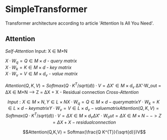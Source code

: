 # SimpleTransformer

Transformer architecture according to article 'Attention Is All You Need'.


## Attention

*Self-Attention*
Input: X ∈ M×N 

$`X·W_{q} = Q ∈ M×d`$ *- query matrix*<br/>
$`X·W_{k} = K ∈ M×d`$ *- key matrix*<br/>
$`X·W_{v} = V ∈ M×d_{v}`$ *- value matrix*<br/>

$`Attention(Q,K,V) =Softmax(Q·K^T/sqrt(d))·V = ΔX' ∈ M×d_v`$
ΔX'·W_out = ΔX ∈ M×N
--> Z = ΔX + X - Residual connection
*Cross-Attention*
```math
Input: X ∈ M×N, Y ∈ L×N

X·W_q = Q ∈ M×d - query matrix
Y·W_k = K ∈ L×d - key matrix
Y·W_v = V ∈ L×d_v - value matrix

Attention(Q,K,V) =Softmax(Q·K^T/sqrt(d))·V = ΔX ∈ M×d_v
ΔX'·W_out = ΔX ∈ M×N
--> Z = ΔX + X - residual connection
```
```math
Attention(Q,K,V) = Softmax(\frac{Q K^{T}}{\sqrt{d}})V
```
